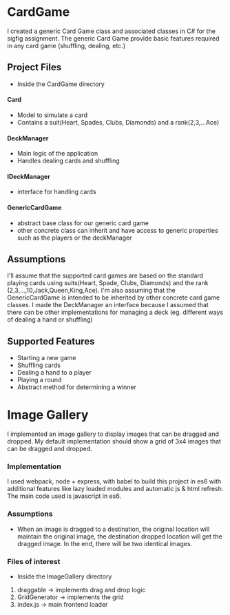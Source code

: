 # CardGame

I created a generic Card Game class and associated classes in C# for the sigfig assignment.
The generic Card Game provide basic features required in any card game (shuffling, dealing, etc.)

## Project Files

* Inside the CardGame directory

#### Card

* Model to simulate a card
* Contains a suit(Heart, Spades, Clubs, Diamonds) and a rank(2,3,...Ace)

#### DeckManager
* Main logic of the application
* Handles dealing cards and shuffling

#### IDeckManager
* interface for handling cards

#### GenericCardGame
* abstract base class for our generic card game
* other concrete class can inherit and have access to generic properties such as the  players or the deckManager


## Assumptions
I'll assume that the supported card games are based on the standard playing cards using suits(Heart, Spade, Clubs, Diamonds) and the rank (2,3,...,10,Jack,Queen,King,Ace).
I'm also assuming that the GenericCardGame is intended to be inherited by other concrete card game classes.
I made the DeckManager an interface because I assumed that there can be other implementations for managing a deck (eg. different ways of dealing a hand or shuffling)

## Supported Features

* Starting a new game
* Shuffling cards
* Dealing a hand to a player
* Playing a round
* Abstract method for determining a winner




# Image Gallery

I implemented an image gallery to display images that can be dragged and dropped.
My default implementation should show a grid of 3x4 images that can be dragged and dropped.

### Implementation
I used webpack, node + express, with babel to build this project in es6 with additional features like lazy loaded modules and automatic js & html refresh. The main code used is javascript in es6.


### Assumptions
* When an image is dragged to a destination, the original location will maintain the original image, the destination dropped location will get the dragged image. In the end, there will be two identical images.

### Files of interest

* Inside the ImageGallery directory

1. draggable -> implements drag and drop logic
2. GridGenerator -> implements the grid
3. index.js -> main frontend loader


